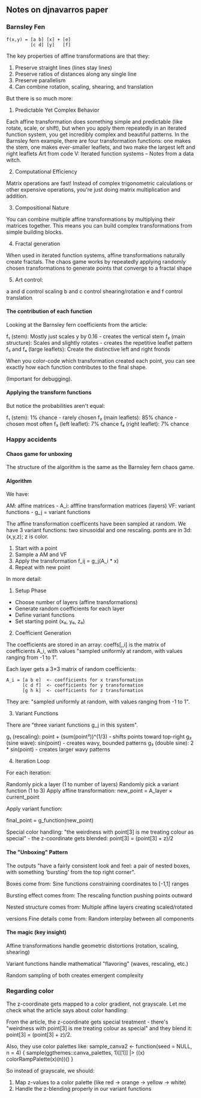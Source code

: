 ## Notes on djnavarros paper

### Barnsley Fen

```
f(x,y) = [a b] [x] + [e]
         [c d] [y]   [f]
```

The key properties of affine transformations are that they:

1. Preserve straight lines (lines stay lines)
2. Preserve ratios of distances along any single line
3. Preserve parallelism
4. Can combine rotation, scaling, shearing, and translation

But there is so much more:

1. Predictable Yet Complex Behavior

Each affine transformation does something simple and predictable (like rotate,
scale, or shift), but when you apply them repeatedly in an iterated function
system, you get incredibly complex and beautiful patterns. In the Barnsley fern
example, there are four transformation functions: one makes the stem, one makes
ever-smaller leaflets, and two make the largest left and right leaflets Art
from code V: Iterated function systems – Notes from a data witch.

2. Computational Efficiency

Matrix operations are fast! Instead of complex trigonometric calculations or
other expensive operations, you're just doing matrix multiplication and
addition. 

3. Compositional Nature

You can combine multiple affine transformations by multiplying their matrices
together. This means you can build complex transformations from simple building
blocks.

4. Fractal generation

When used in iterated function systems, affine transformations naturally create
fractals. The chaos game works by repeatedly applying randomly chosen
transformations to generate points that converge to a fractal shape

5. Art control:

a and d control scaling
b and c control shearing/rotation
e and f control translation

#### The contribution of each function

Looking at the Barnsley fern coefficients from the article:

f₁ (stem): Mostly just scales y by 0.16 - creates the vertical stem
f₂ (main structure): Scales and slightly rotates - creates the repetitive leaflet pattern
f₃ and f₄ (large leaflets): Create the distinctive left and right fronds

When you color-code which transformation created each point, you can see
exactly how each function contributes to the final shape.

(Important for debugging).

#### Applying the transform functions

But notice the probabilities aren't equal:

f₁ (stem): 1% chance - rarely chosen
f₂ (main leaflets): 85% chance - chosen most often
f₃ (left leaflet): 7% chance
f₄ (right leaflet): 7% chance

### Happy accidents

#### Chaos game for unboxing

The structure of the algorithm is the same as the Barnsley fern chaos game.

#### Algorithm

We have:

AM: affine matrices
    - A_i: afffine transformation matrices (layers)
VF: variant functions
    - g_j = variant functions

The affine transformation coefficents have been sampled at random.
We have 3 variant functions: two   sinusoidal and one rescaling.
ponts are in 3d: (x,y,z); z is color.


1. Start with a point
2. Sample a AM and VF
3. Apply the transformation f_ij = g_j(A_i * x)
4. Repeat with new point

In more detail:

1. Setup Phase

- Choose number of layers (affine transformations)
- Generate random coefficients for each layer
- Define variant functions
- Set starting point (x₀, y₀, z₀)

2. Coefficient Generation

The coefficients are stored in an array: coeffs[,,i] is the matrix of
coefficients A_i, with values "sampled uniformly at random, with values ranging
from -1 to 1".

Each layer gets a 3×3 matrix of random coefficients:

```
A_i = [a b e]  <- coefficients for x transformation
      [c d f]  <- coefficients for y transformation  
      [g h k]  <- coefficients for z transformation
```

They are: "sampled uniformly at random, with values ranging from -1 to 1".


3. Variant Functions

There are "three variant functions g_j in this system".

g₁ (rescaling): point + (sum(point²))^(1/3) - shifts points toward top-right
g₂ (sine wave): sin(point) - creates wavy, bounded patterns
g₃ (double sine): 2 * sin(point) - creates larger wavy patterns

4. Iteration Loop

For each iteration:

Randomly pick a layer (1 to number of layers)
Randomly pick a variant function (1 to 3)
Apply affine transformation:
new_point = A_layer × current_point

Apply variant function:

final_point = g_function(new_point)

Special color handling: "the weirdness with point[3] is me treating colour as
special" - the z-coordinate gets blended: point[3] = (point[3] + z)/2

#### The "Unboxing" Pattern

The outputs "have a fairly consistent look and feel: a pair of nested boxes,
with something 'bursting' from the top right corner".

Boxes come from: Sine functions constraining coordinates to [-1,1] ranges

Bursting effect comes from: The rescaling function pushing points outward

Nested structure comes from: Multiple affine layers creating scaled/rotated

versions Fine details come from: Random interplay between all components

#### The magic (key insight)

Affine transformations handle geometric distortions (rotation, scaling, shearing)

Variant functions handle mathematical "flavoring" (waves, rescaling, etc.)

Random sampling of both creates emergent complexity

### Regarding color

The z-coordinate gets mapped to a color gradient, not grayscale. Let me check
what the article says about color handling:

From the article, the z-coordinate gets special treatment - there's "weirdness
with point[3] is me treating colour as special" and they blend it: point[3] =
(point[3] + z)/2.

Also, they use color palettes like:
sample_canva2 <- function(seed = NULL, n = 4) {
  sample(ggthemes::canva_palettes, 1)[[1]] |>
    (\(x) colorRampPalette(x)(n))()
}

So instead of grayscale, we should:

1. Map z-values to a color palette (like red → orange → yellow → white)
2. Handle the z-blending properly in our variant functions

